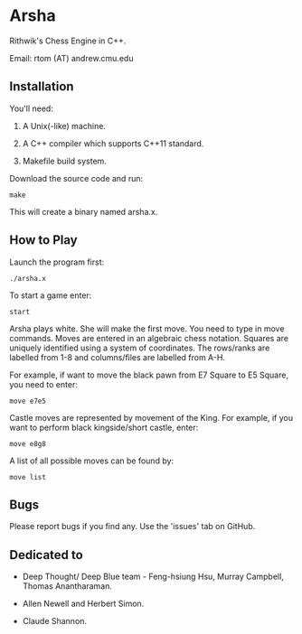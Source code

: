 # Arsha
Rithwik's Chess Engine in C++.

Email: rtom (AT) andrew.cmu.edu

## Installation
You'll need:

1. A Unix(-like) machine.

2. A C++ compiler which supports C++11 standard.

3. Makefile build system.

Download the source code and run:

`make`

This will create a binary named arsha.x.

## How to Play
Launch the program first:

`./arsha.x`

To start a game enter:

`start`

Arsha plays white. She will make the first move.
You need to type in move commands. Moves are entered in an
algebraic chess notation. Squares are uniquely identified using
a system of coordinates. The rows/ranks are labelled from 1-8
and columns/files are labelled from A-H.

For example, if want to move
the black pawn from E7 Square to E5 Square, you need to enter:

`move e7e5`

Castle moves are represented by movement of the King. For example,
if you want to perform black kingside/short castle, enter:

`move e8g8`

A list of all possible moves can be found by:

`move list`

## Bugs
Please report bugs if you find any. Use the 'issues' tab on GitHub.

## Dedicated to

* Deep Thought/ Deep Blue team - Feng-hsiung Hsu, Murray Campbell, Thomas Anantharaman.

* Allen Newell and Herbert Simon.

* Claude Shannon.
